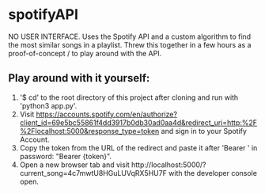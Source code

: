 # spotifyAPI
NO USER INTERFACE. Uses the Spotify API and a custom algorithm to find the most similar songs in a playlist. Threw this together in a few hours as a proof-of-concept / to play around with the API.

## Play around with it yourself:
1. '$ cd' to the root directory of this project after cloning and run with 'python3 app.py'. 
2. Visit https://accounts.spotify.com/en/authorize?client_id=69e5bc55861f4dd3917b0db30ad0aa4d&redirect_uri=http:%2F%2Flocalhost:5000&response_type=token and sign in to your Spotify Account.
3. Copy the token from the URL of the redirect and paste it after 'Bearer ' in password: "Bearer {token}".
4. Open a new browser tab and visit http://localhost:5000/?current_song=4c7mwtU8HGuLUVqRX5HU7F with the developer console open.
